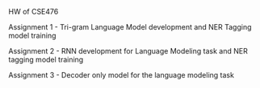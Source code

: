 HW of CSE476

Assignment 1 - Tri-gram Language Model development and NER Tagging model training

Assignment 2 - RNN development for Language Modeling task and NER tagging model training

Assignment 3 - Decoder only model for the language modeling task
